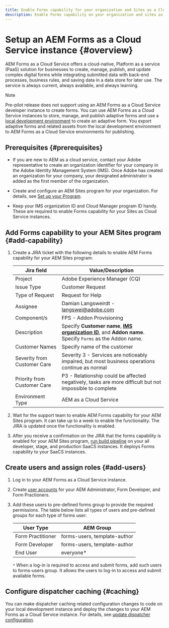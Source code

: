 ```yaml
---
title: Enable Forms capability for your organization and Sites as a Cloud Service instances 
description: Enable Forms capability on your organization and sites as a Cloud Service instance
---
```


# Setup an AEM Forms as a Cloud Service instance {#overview}

AEM Forms as a Cloud Service offers a cloud-native, Platform as a service (PaaS) solution for businesses to create, manage, publish, and update complex digital forms while integrating submitted data with back-end processes, business rules, and saving data in a data store for later use. The service is always current, always available, and always learning. 

>[!NOTE]
>
> Pre-pilot release does not support using an AEM Forms as a Cloud Service developer instance to create forms. You can use AEM Forms as a Cloud Service instances to store, manage, and publish adaptive forms and use a [local development environment](setup-local-development-environment.md) to create an adaptive form. You export adaptive forms and related assets from the local development environment to AEM Forms as a Cloud Service environments for publishing.


## Prerequisites {#prerequisites}

* If you are new to AEM as a cloud service, contact your Adobe representative to create an organization identifier for your company in the Adobe Identity Management System (IMS). Once Adobe has created an organization for your company, your designated administrator is added as the first member of the organization.

* Create and configure an AEM Sites program for your organization. For details, see [Set up your Program](https://docs.adobe.com/content/help/en/experience-manager-cloud-manager/using/getting-started/setting-up-program.html).

* Keep your IMS organization ID and Cloud Manager program ID handy. These are required to enable Forms capability for your Sites as Cloud Service instances.


## Add Forms capability to your AEM Sites program {#add-capability}

1. Create a JIRA ticket with the following details to enable AEM Forms capability for your AEM Sites program:

    | Jira field  | Value/Description  |
    |---|---|
    | Project | Adobe Experience Manager (CQ) |
    | Issue Type | Customer Request|
    | Type of Request | Request for Help |
    | Assignee | Damian Langsweirdt - langswei@adobe.com|
    | Component/s | FPS - Addon Provisioning |
    | Description  | Specify **Customer name**, **[IMS organization ID](https://docs.adobe.com/content/help/en/core-services/interface/manage-users-and-products/organizations.html#concept_EA8AEE5B02)**, and **Addon name**. Specify `Forms` as the Addon name.|
    | Customer Names | Specify name of the customer|
    | Severity from Customer Care | Severity 3 - Services are noticeably impaired, but most business operations continue as normal|
    | Priority from Customer Care | P3 - Relationship could be affected negatively, tasks are more difficult but not impossible to complete |
    | Environment Type | AEM as a Cloud Service |

1. Wait for the support team to enable AEM Forms capability for your AEM Sites program. It can take up to a week to enable the functionality. The JIRA is updated once the functionality is enabled. 

1. After you receive a confirmation on the JIRA that the forms capability is enabled for your AEM Sites program, [run build pipeline](https://docs.adobe.com/content/help/en/experience-manager-cloud-manager/using/how-to-use/deploying-code.html) on your all developer, stage, and production SaaCS instances. It deploys Forms capability to your SaaCS instances.

## Create users and assign roles {#add-users}

1. Log in to your AEM Forms as a Cloud Service instance.  
1. Create [user accounts](https://docs.adobe.com/content/help/en/experience-manager-65/forms/administrator-help/setup-organize-users/adding-configuring-users.html) for your AEM Administrator, Form Developer, and Form Practioners.
1. Add these users to pre-defined forms group to provide the required permissions. The table below lists all types of users and pre-defined groups for each type of forms user:
  
    | User Type | AEM Group |
    |---|---|
    | Form Practitioner  | forms-users, template-author  |
    | Form Developer | forms-users, template-author |
    | End User| everyone*  |

    `*` When a log-in is required to access and submit forms, add such users to  forms-users group. It allows the users to log-in to access and submit available forms.

## Configure dispatcher caching {#caching}

You can make dispatcher caching related configuration changes to code on your local development instance and deploy the changes to your AEM Forms as a Cloud Service instance. For details, see [update dispatcher configuration](setup-local-development-environment.md).

